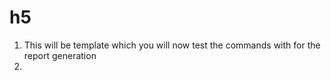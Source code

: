 # h5

1. This will be template which you will now test the commands with for the report generation 
2. 

